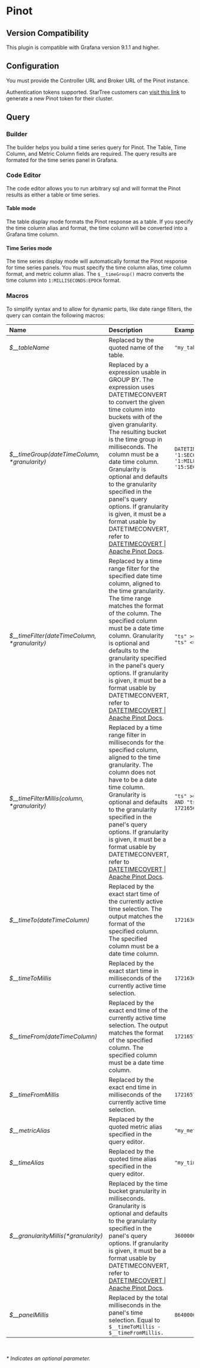 # Pinot

## Version Compatibility

This plugin is compatible with Grafana version 9.1.1 and higher.

## Configuration

You must provide the Controller URL and Broker URL of the Pinot instance.

Authentication tokens supported. StarTree customers
can [visit this link](https://dev.startree.ai/docs/query-data/use-apis-and-build-apps/generate-an-api-token) to generate
a new Pinot token for their cluster.

## Query

### Builder

The builder helps you build a time series query for Pinot. The Table, Time Column, and Metric Column fields are
required.
The query results are formated for the time series panel in Grafana.

### Code Editor

The code editor allows you to run arbitrary sql and will format the Pinot results as either a table or time series.

#### Table mode

The table display mode formats the Pinot response as a table. If you specify the time column alias and format, the time
column will be converted into a Grafana time column.

#### Time Series mode

The time series display mode will automatically format the Pinot response for time series panels. You must specify the
time
column alias, time column format, and metric column alias. The `$__timeGroup()` macro converts the time column
into `1:MILLISECONDS:EPOCH` format.

### Macros

To simplify syntax and to allow for dynamic parts, like date range filters, the query can contain the following macros:

| Name                                            | Description                                                                                                                                                                                                                                                                                                                                                                                                                                                                                                                                                           | Example Output                                                                       |
|:------------------------------------------------|:----------------------------------------------------------------------------------------------------------------------------------------------------------------------------------------------------------------------------------------------------------------------------------------------------------------------------------------------------------------------------------------------------------------------------------------------------------------------------------------------------------------------------------------------------------------------|:-------------------------------------------------------------------------------------|
| _$\_\_tableName_                                | Replaced by the quoted name of the table.                                                                                                                                                                                                                                                                                                                                                                                                                                                                                                                             | `"my_table"`                                                                         |
| _$\_\_timeGroup(dateTimeColumn, *granularity)_  | Replaced by a expression usable in GROUP BY. The expression uses DATETIMECONVERT to convert the given time column into buckets with of the given granularity. The resulting bucket is the time group in milliseconds. The column must be a date time column. Granularity is optional and defaults to the granularity specified in the panel's query options. If granularity is given, it must be a format usable by DATETIMECONVERT, refer to [DATETIMECOVERT \| Apache Pinot Docs](https://docs.pinot.apache.org/configuration-reference/functions/datetimeconvert). | `DATETIMECONVERT("ts", '1:SECONDS:TIMESTAMP', '1:MILLISECONDS:EPOCH', '15:SECONDS')` |
| _$\_\_timeFilter(dateTimeColumn, *granularity)_ | Replaced by a time range filter for the specified date time column, aligned to the time granularity. The time range matches the format of the column. The specified column must be a date time column. Granularity is optional and defaults to the granularity specified in the panel's query options. If granularity is given, it must be a format usable by DATETIMECONVERT, refer to [DATETIMECOVERT \| Apache Pinot Docs](https://docs.pinot.apache.org/configuration-reference/functions/datetimeconvert).                                                       | `"ts" >= 1721635200 AND "ts" <= 1721656800`                                          |
| _$\_\_timeFilterMillis(column, *granularity)_   | Replaced by a time range filter in milliseconds for the specified column, aligned to the time granularity. The column does not have to be a date time column. Granularity is optional and defaults to the granularity specified in the panel's query options. If granularity is given, it must be a format usable by DATETIMECONVERT, refer to [DATETIMECOVERT \| Apache Pinot Docs](https://docs.pinot.apache.org/configuration-reference/functions/datetimeconvert).                                                                                                | `"ts" >= 1721635200000 AND "ts" <= 1721656800000`                                    |
| _$\_\_timeTo(dateTimeColumn)_                   | Replaced by the exact start time of the currently active time selection. The output matches the format of the specified column. The specified column must be a date time column.                                                                                                                                                                                                                                                                                                                                                                                      | `1721636272`                                                                         |
| _$\_\_timeToMillis_                             | Replaced by the exact start time in milliseconds of the currently active time selection.                                                                                                                                                                                                                                                                                                                                                                                                                                                                              | `1721636272002`                                                                      |
| _$\_\_timeFrom(dateTimeColumn)_                 | Replaced by the exact end time of the currently active time selection. The output matches the format of the specified column. The specified column must be a date time column.                                                                                                                                                                                                                                                                                                                                                                                        | `1721657872`                                                                         |
| _$\_\_timeFromMillis_                           | Replaced by the exact end time in milliseconds of the currently active time selection.                                                                                                                                                                                                                                                                                                                                                                                                                                                                                | `1721657872002`                                                                      |
| _$\_\_metricAlias_                              | Replaced by the quoted metric alias specified in the query editor.                                                                                                                                                                                                                                                                                                                                                                                                                                                                                                    | `"my_metric"`                                                                        |
| _$\_\_timeAlias_                                | Replaced by the quoted time alias specified in the query editor.                                                                                                                                                                                                                                                                                                                                                                                                                                                                                                      | `"my_time"`                                                                          |
| _$\_\_granularityMillis(*granularity)_          | Replaced by the time bucket granularity in milliseconds. Granularity is optional and defaults to the granularity specified in the panel's query options. If granularity is given, it must be a format usable by DATETIMECONVERT, refer to [DATETIMECOVERT \| Apache Pinot Docs](https://docs.pinot.apache.org/configuration-reference/functions/datetimeconvert).                                                                                                                                                                                                     | `3600000`                                                                            |
| _$\_\_panelMillis_                              | Replaced by the total milliseconds in the panel's time selection. Equal to `$__timeToMillis - $__timeFromMillis.`                                                                                                                                                                                                                                                                                                                                                                                                                                                     | `86400000`                                                                           |

<br/>

_* Indicates an optional parameter._

<!-- To help maximize the impact of your README and improve usability for users, we propose the following loose structure:

**BEFORE YOU BEGIN**
- Ensure all links are absolute URLs so that they will work when the README is displayed within Grafana and Grafana.com
- Be inspired ✨ 
  - [grafana-polystat-panel](https://github.com/grafana/grafana-polystat-panel)
  - [volkovlabs-variable-panel](https://github.com/volkovlabs/volkovlabs-variable-panel)

**ADD SOME BADGES**

Badges convey useful information at a glance for users whether in the Catalog or viewing the source code. You can use the generator on [Shields.io](https://shields.io/badges/dynamic-json-badge) together with the Grafana.com API 
to create dynamic badges that update automatically when you publish a new version to the marketplace.

- For the logo field use 'grafana'.
- Examples (label: query)
  - Downloads: $.downloads
  - Catalog Version: $.version
  - Grafana Dependency: $.grafanaDependency
  - Signature Type: $.versionSignatureType

Full example: ![Dynamic JSON Badge](https://img.shields.io/badge/dynamic/json?logo=grafana&query=$.version&url=https://grafana.com/api/plugins/grafana-polystat-panel&label=Marketplace&prefix=v&color=F47A20)

Consider other [badges](https://shields.io/badges) as you feel appropriate for your project.

## Overview / Introduction
Provide one or more paragraphs as an introduction to your plugin to help users understand why they should use it.  

Consider including screenshots:
- in [plugin.json](https://grafana.com/docs/grafana/latest/developers/plugins/metadata/#info) include them as relative links.
- in the README ensure they are absolute URLs.

## Requirements
List any requirements or dependencies they may need to run the plugin.

## Getting Started
Provide a quick start on how to configure and use the plugin.

## Documentation
If your project has dedicated documentation available for users, provide links here. For help in following Grafana's style recommendations for technical documentation, refer to our [Writer's Toolkit](https://grafana.com/docs/writers-toolkit/).

## Contributing
Do you want folks to contribute to the plugin or provide feedback through specific means? If so, tell them how!
-->
